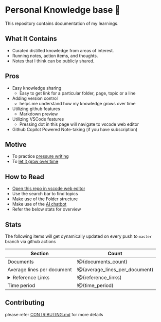 # Personal Knowledge base 🧠
This repository contains documentation of my learnings.

## What It Contains
- Curated distilled knowledge from areas of interest.
- Running notes, action items, and thoughts.
- Notes that I think can be publicly shared.

## Pros
- Easy knowledge sharing
    - Easy to get link for a particular folder, page, topic or a line
- Adding version control
    - helps me understand how my knowledge grows over time
- Utilizing github features
    - Markdown preview
- Utilizing VSCode features
    - Pressing dot in this page will navigate to vscode web editor
- Github Copilot Powered Note-taking (if you have subscription)

## Motive
- To practice [pressure writing](https://www.youtube.com/shorts/o8sBS0th8xQ)
- To [let it grow over time](https://youtu.be/DMlgzTUT5E0?si=Po-O2G2vAEvfi1YU)

## How to Read
- [Open this repo in vscode web editor](https://github.dev/vignesh14052002/KnowledgeBase)
- Use the search bar to find topics
- Make use of the Folder structure
- Make use of the [AI chatbot](./chatbot/README.md)
- Refer the below stats for overview

## Stats
The following items will get dynamically updated on every push to `master` branch via github actions

<table>
    <thead>
        <tr>
            <th>Section</th>
            <th>Count</th>
        </tr>
    </thead>
    <tbody>
        <tr>
            <td>Documents</td>
            <td>!@(documents_count)</td>
        </tr>
        <tr>
            <td>Average lines per document</td>
            <td>!@(average_lines_per_document)</td>
        </tr>
        <tr>
            <td><details>
                    <summary>Reference Links</summary>
                    !@(top_reference_sites_table)</details>
            </td>
            <td>!@(reference_links)</td>
        </tr>
        <tr>
            <td>Time period</td>
            <td>!@(time_period)</td>
        </tr>
    </tbody>
</table>

## Contributing
please refer [CONTRIBUTING.md](./CONTRIBUTING.md) for more details